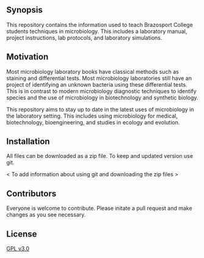 ## Synopsis

This repository contains the information used to teach Brazosport College students techniques in microbiology. This includes a laboratory manual, project instructions, lab protocols, and laboratory simulations.

## Motivation

Most microbiology laboratory books have classical methods such as staining and differential tests. Most microbiology laboratories still have an project of identifying an unknown bacteria using these differential tests. This is in contrast to modern microbiology diagnostic techniques to identify species and the use of microbiology in biotechnology and synthetic biology.

This repository aims to stay up to date in the latest uses of microbiology in the laboratory setting. This includes using microbiology for medical, biotechnology, bioengineering, and studies in ecology and evolution.

## Installation

All files can be downloaded as a zip file. To keep and updated version use git.

< To add information about using git and downloading the zip files >

## Contributors

Everyone is welcome to contribute. Please initate a pull request and make changes as you see necessary.

## License

[GPL v3.0](http://choosealicense.com/licenses/gpl-3.0/)
